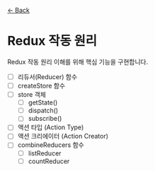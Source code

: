 [← Back](../README.md)

# Redux 작동 원리

Redux 작동 원리 이해를 위해 핵심 기능을 구현합니다.

- [ ] 리듀서(Reducer) 함수
- [ ] createStore 함수
- [ ] store 객체
    - [ ] getState()
    - [ ] dispatch()
    - [ ] subscribe()
- [ ] 액션 타입 (Action Type)
- [ ] 액션 크리에이터 (Action Creator)
- [ ] combineReducers 함수
    - [ ] listReducer
    - [ ] countReducer